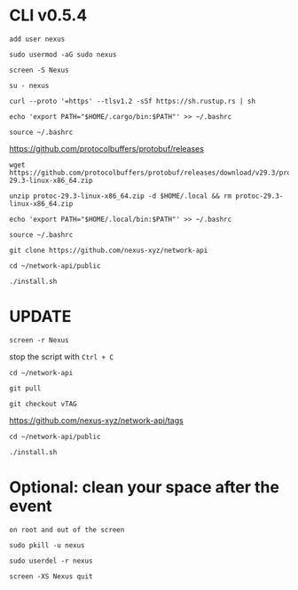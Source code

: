 # CLI v0.5.4

```shell
add user nexus
```

```shell
sudo usermod -aG sudo nexus
```

```shell
screen -S Nexus
```

```shell
su - nexus
```

```shell
curl --proto '=https' --tlsv1.2 -sSf https://sh.rustup.rs | sh
```

```shell
echo 'export PATH="$HOME/.cargo/bin:$PATH"' >> ~/.bashrc
```

```shell
source ~/.bashrc
```

https://github.com/protocolbuffers/protobuf/releases

```shell
wget https://github.com/protocolbuffers/protobuf/releases/download/v29.3/protoc-29.3-linux-x86_64.zip
```

```shell
unzip protoc-29.3-linux-x86_64.zip -d $HOME/.local && rm protoc-29.3-linux-x86_64.zip
```

```shell
echo 'export PATH="$HOME/.local/bin:$PATH"' >> ~/.bashrc
```

```shell
source ~/.bashrc
```

```shell
git clone https://github.com/nexus-xyz/network-api
```

```shell
cd ~/network-api/public
```

```shell
./install.sh
```

# UPDATE

```shell
screen -r Nexus
```

stop the script with `Ctrl + C`

```shell
cd ~/network-api
```

```shell
git pull
```

```shell
git checkout vTAG 
```
https://github.com/nexus-xyz/network-api/tags

```shell
cd ~/network-api/public
```

```shell
./install.sh
```


# Optional: clean your space after the event
`on root and out of the screen`

```shell
sudo pkill -u nexus
```

```shell
sudo userdel -r nexus
```

```shell
screen -XS Nexus quit
```

